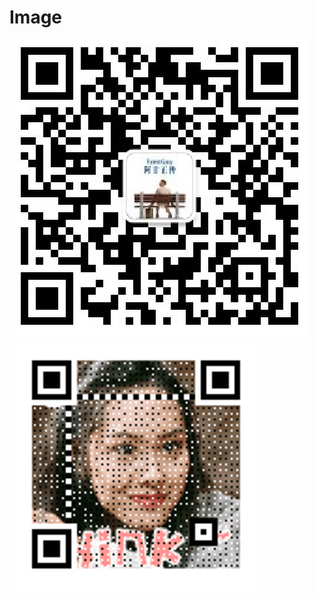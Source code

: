 # Image
![公众号原始二维码](https://github.com/ZhiQinZeng/Image/blob/main/WechatIMG176.png)
![公众号二维码gif](https://github.com/ZhiQinZeng/Image/blob/main/qi23dng.gif)
